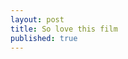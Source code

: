 ```yaml
---
layout: post
title: So love this film
published: true
---
```

<script src="http://c-widgets.disney.go.com/o/47f52785575c8467/48732eaef46be766/48659d2e10d26989/c8cafe1/widget.js"></script>


